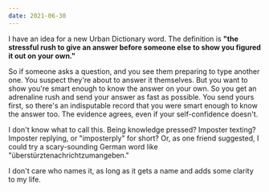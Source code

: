 ```yaml
---
date: 2021-06-30
---
```


I have an idea for a new Urban Dictionary word. The definition is **"the stressful rush to give an answer before someone else to show you figured it out on your own."**

So if someone asks a question, and you see them preparing to type another one. You suspect they're about to answer it themselves. But you want to show you're smart enough to know the answer on your own. So you get an adrenaline rush and send your answer as fast as possible. You send yours first, so there's an indisputable record that you were smart enough to know the answer too. The evidence agrees, even if your self-confidence doesn't.

I don't know what to call this. Being knowledge pressed? Imposter texting? Imposter replying, or "imposterply" for short? Or, as one friend suggested, I could try a scary-sounding German word like "überstürztenachrichtzumangeben."

I don't care who names it, as long as it gets a name and adds some clarity to my life.
